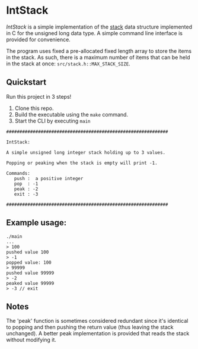 # IntStack

_IntStack_ is a simple implementation of the [stack](https://en.wikipedia.org/wiki/Stack_(abstract_data_type)) data structure implemented in C for the unsigned long data type. A simple command line interface is provided for convenience.

The program uses fixed a pre-allocated fixed length array to store the items in the stack. As such, there is a maximum number of items that can be held in the stack at once: `src/stack.h::MAX_STACK_SIZE`.

## Quickstart

Run this project in 3 steps!


1. Clone this repo.
2. Build the executable using the `make` command.
3. Start the CLI by executing `main`

```
#############################################################

IntStack:

A simple unsigned long integer stack holding up to 3 values.

Popping or peaking when the stack is empty will print -1.

Commands:
   push :  a positive integer
   pop  : -1
   peak : -2
   exit : -3

#############################################################
```

## Example usage:
```
./main
...
> 100
pushed value 100
> -1
popped value: 100
> 99999
pushed value 99999
> -2 
peaked value 99999
> -3 // exit
```

## Notes
The 'peak' function is sometimes considered redundant since it's identical to popping and then pushing the return value (thus leaving the stack unchanged). A better peak implementation is provided that reads the stack without modifying it.